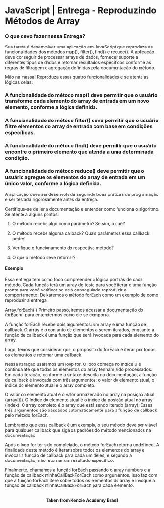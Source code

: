 <h1>JavaScript | Entrega - Reproduzindo Métodos de Array</h1>

<h3>O que devo fazer nessa Entrega?</h3>
Sua tarefa é desenvolver uma aplicação em JavaScript que reproduza as funcionalidades dos métodos map(), filter(), find() e reduce(). A aplicação deve conseguir de processar arrays de dados, fornecer suporte a diferentes tipos de dados e retornar resultados específicos conforme as regras de filtragem e agregação definidas pela documentação do método.

Mão na massa!
Reproduza essas quatro funcionalidades e se atente as lógicas delas:

<h3>A funcionalidade do método map() deve permitir que o usuário transforme cada elemento do array de entrada em um novo elemento, conforme a lógica definida.</h3>

<h3>A funcionalidade do método filter() deve permitir que o usuário filtre elementos do array de entrada com base em condições específicas.</h3>

<h3>A funcionalidade do método find() deve permitir que o usuário encontre o primeiro elemento que atenda a uma determinada condição.</h3>

<h3>A funcionalidade do método reduce() deve permitir que o usuário agregue os elementos do array de entrada em um único valor, conforme a lógica definida.</h3>

A aplicação deve ser desenvolvida seguindo boas práticas de programação e ser testada rigorosamente antes da entrega.

Certifique-se de ler a documentação e entender como funciona o algoritmo. Se atente a alguns pontos:

1. O método recebe algo como parâmetro? Se sim, o quê?

2. O método recebe alguma callback? Quais parâmetros essa callback pede?

3. Verifique o funcionamento do respectivo método?

4. O que o método deve retornar?

<h4>Exemplo</h4>
Essa entrega tem como foco compreender a lógica por trás de cada método. Cada função terá um array de teste para você iterar e uma função pronta para você verificar se está conseguindo reproduzir o comportamento. Deixaremos o método forEach como um exemplo de como reproduzir a entrega.

Array.forEach( )
Primeiro passo, iremos acessar a documentação do forEach() para entendermos como ele se comporta.

A função forEach recebe dois argumentos: um array e uma função de callback. O array é o conjunto de elementos a serem iterados, enquanto a função de callback é uma função que será invocada para cada elemento do array.

Logo, temos que considerar que, o propósito do forEach é iterar por todos os elementos e retornar uma callback.

Nessa iteração usaremos um loop for. O loop começa no índice 0 e continua até que todos os elementos do array tenham sido processados. Em cada iteração, conforme a sintaxe descrita na documentação, a função de callback é invocada com três argumentos: o valor do elemento atual, o índice do elemento atual e o array completo.

O valor do elemento atual é o valor armazenado no array na posição atual (array[i]). O índice do elemento atual é o índice da posição atual no array (index). O array completo é o array que está sendo iterado (array). Esses três argumentos são passados automaticamente para a função de callback pelo método forEach.

Lembrando que essa callback é um exemplo, o seu método deve ser viável para qualquer callback que siga os padrões do método mencionados na documentação

Após o loop for ter sido completado, o método forEach retorna undefined. A finalidade deste método é iterar sobre todos os elementos do array e invocar a função de callback para cada um deles, e segundo a documentação, não retornar um resultado específico.

Finalmente, chamamos a função forEach passando o array numbers e a função de callback minhaCallBackForEach como argumentos. Isso faz com que a função forEach itere sobre todos os elementos do array e invoque a função de callback minhaCallBackForEach para cada elemento.
<br>
<br>

<p align="center"><b>Taken from Kenzie Academy Brasil</b></p>
